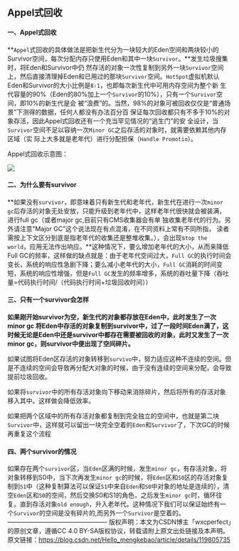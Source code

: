 ## Appel式回收

#### 一、Appel式回收

​		**`Appel`式回收的具体做法是把新生代分为一块较大的Eden空间和两块较小的 Survivor空间，每次分配内存只使用Eden和其中一块`Survivor`。**发生垃圾搜集时，将Eden和Survivor中仍 然存活的对象一次性复制到另外一块`Survivor`空间上，然后直接清理掉Eden和已用过的那块`Survivor`空间。`HotSpot`虚拟机默认Eden和Survivor的大小比例是`8∶1`，也即每次新生代中可用内存空间为整个新 生代容量的90%（Eden的80%加上一个`Survivor`的10%），只有一个`Survivor`空间，即10%的新生代是会 被“浪费”的。当然，98%的对象可被回收仅仅是“普通场景”下测得的数据，任何人都没有办法百分百 保证每次回收都只有不多于10%的对象存活，因此Appel式回收还有一个充当罕见情况的“逃生门”的安 全设计，当`Survivor`空间不足以容纳一次`Minor GC`之后存活的对象时，就需要依赖其他内存区域（实 际上大多就是老年代）进行分配担保（`Handle Promotio`）。

Appel式回收示意图：

![](https://cdn.jsdelivr.net/gh/zjmJavaByte/images/img/202204141540003.png)

#### 二、为什么要有survivor

​		**如果没有`survivor`，即意味着只有新生代和老年代，新生代在进行一次`minor gc`后存活的对象无处安放，只能升级到老年代中，这样老年代很快就会被装满，进行full gc（或者major gc,目前只有CMS收集器会有单 独收集老年代的行为。另外请注意“Major GC”这个说法现在有点混淆，在不同资料上常有不同所指， 读者需按上下文区分到底是指老年代的收集还是整堆收集。），会出现s`top the world`，应用无法作出响应。**这种情况下，要么增加老年代的大小，从而来降低Full GC的频率，这样做的缺点就是：由于老年代空间过大，`Full GC`的执行时间会变长，系统的响应性急剧下降；要么减小老年代的大小，`Full GC`消耗的时间变短，系统的响应性增强，但是`Full GC`发生的频率增多，系统的吞吐量下降（吞吐量=代码执行时间/（代码执行时间+垃圾回收时间））

#### 三、只有一个survivor会怎样

​		**如果刚开始survivor为空，新生代的对象都存放在Eden中，此时发生了一次minor gc 将Eden中存活的对象复制到survivor中，过了一段时间Eden满了，这时候无论是Eden中还是survivor中都存在需要被回收的对象，此时又发生了一次minor gc，则survivor中便出现了空间碎片。**

​		如果试图将Eden区存活的对象转移到`survivo`中，努力适应这种不连续的空间。但是不连续的空间会导致再分配大对象的时候，由于没有连续的空间来分配，会导致提前垃圾回收。

​		如果将`survivor`中的所有存活对象向下移动来消除碎片，然后将所有的存活对象移入其中。这样做会降低效率。

​		如果把两个区域中的所有存活对象都复制到完全独立的空间中，也就是第二块`Survivor`中，这样就可以留出一块完全空着的`Eden`和`Survivor`了，下次GC的时候再重复这个流程

#### 四、两个survivor的情况

​		如果存在两个`survivor`区，当`Eden`区满的时候，发生`minor gc`，有存活对象，将对象转移到S0中，当下次再发生`minor gc`的时候，将`Eden`区和`S0`区的存活对象复制到`S1`中（这种复制算法可以保证`S1`中来自`Eden`和`S0`中对象的地址是连续的），清空`Eden`区和`S0`的空间，然后交换S0和S1的角色，之后发生`minor gc`时，循环往复。直到存活对象`old enough`，升入老年代。这种情况下我们可以保证始终有一个`Survivor`的空间是没有碎片的,而另外一个`Survivor`是空着的。
————————————————
版权声明：本文为CSDN博主「wxcperfect」的原创文章，遵循CC 4.0 BY-SA版权协议，转载请附上原文出处链接及本声明。
原文链接：https://blog.csdn.net/Hello_mengkebao/article/details/119805735